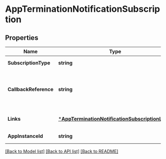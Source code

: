 # AppTerminationNotificationSubscription

## Properties
Name | Type | Description | Notes
------------ | ------------- | ------------- | -------------
**SubscriptionType** | **string** | Shall be set to AppTerminationNotificationSubscription. | [default to null]
**CallbackReference** | **string** | URI selected by the MEC application instance to receive notifications on the subscribed MEC application instance management information. This shall be included in both the request and the response. | [default to null]
**Links** | [***AppTerminationNotificationSubscriptionLinks**](AppTerminationNotificationSubscription__links.md) |  | [optional] [default to null]
**AppInstanceId** | **string** | It is used as the filtering criterion for the subscribed events. | [default to null]

[[Back to Model list]](../README.md#documentation-for-models) [[Back to API list]](../README.md#documentation-for-api-endpoints) [[Back to README]](../README.md)


